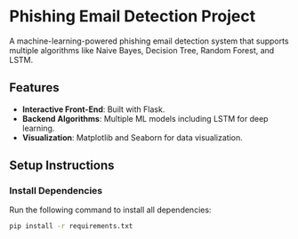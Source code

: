 # Phishing Email Detection Project

A machine-learning-powered phishing email detection system that supports multiple algorithms like Naive Bayes, Decision Tree, Random Forest, and LSTM.

## Features
- **Interactive Front-End**: Built with Flask.
- **Backend Algorithms**: Multiple ML models including LSTM for deep learning.
- **Visualization**: Matplotlib and Seaborn for data visualization.

## Setup Instructions

### Install Dependencies
Run the following command to install all dependencies:
```bash
pip install -r requirements.txt
